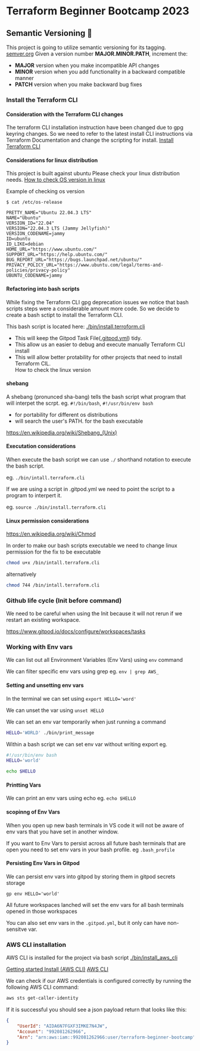 # Terraform Beginner Bootcamp 2023

## Semantic Versioning :mage:

This project is going to utilize semantic versioning for its tagging. 
[semver.org](https://semver.org/)
Given a version number **MAJOR.MINOR.PATH**, increment the: 

- **MAJOR** version when you make incompatible API changes
- **MINOR** version when you add functionality in a backward compatible manner
- **PATCH** version when you make backward bug fixes

### Install the Terraform CLI

#### Consideration with the Terraform CLI changes 
The terraform CLI installation instruction have been changed due to gpg keyring changes. So we need to refer to the latest install CLI instructions via Terraform Documentation and change the scripting for install. 
[Install Terraform CLI](https://developer.hashicorp.com/terraform/tutorials/aws-get-started/install-cli) 

#### Considerations for linux distribution 

This project is built against ubuntu 
Please check your linux distribution needs.
[How to check OS version in linux](
https://opensource.com/article/18/6/linux-version
) 

Example of checking os version 
``` 
$ cat /etc/os-release 

PRETTY_NAME="Ubuntu 22.04.3 LTS"
NAME="Ubuntu"
VERSION_ID="22.04"
VERSION="22.04.3 LTS (Jammy Jellyfish)"
VERSION_CODENAME=jammy
ID=ubuntu
ID_LIKE=debian
HOME_URL="https://www.ubuntu.com/"
SUPPORT_URL="https://help.ubuntu.com/"
BUG_REPORT_URL="https://bugs.launchpad.net/ubuntu/"
PRIVACY_POLICY_URL="https://www.ubuntu.com/legal/terms-and-policies/privacy-policy"
UBUNTU_CODENAME=jammy
```

#### Refactoring into bash scripts 

While fixing the Terraform CLI gpg deprecation issues we notice that bash scripts steps were a considerable amount more code. So we decide to create a bash sctipt to install the Terraform CLI. 

This bash script is located here: [./bin/install.terroform.cli](./bin/install.terroform.cli)  

- This will keep the Gitpod Task File([.gitpod.yml](.gitpod.yml)) tidy. 
- This allow us an easier to debug and execute manually Terraform CLI install
- This will allow better protability for other projects that need to install Terraform CIL.  
How to check the linux version 


#### shebang 
A shebang (pronunced sha-bang) tells the bash script what program that will interpet the scrpt. eg.  `#!/bin/bash`,
`#!/usr/bin/env bash`

- for portability for different os distributions 
- will search the user's PATH. for the bash executable

https://en.wikipedia.org/wiki/Shebang_(Unix)

#### Executation considerations  
When execute the bash script we can use `./` shorthand notation to execute the bash script.

eg. `./bin/intall.terraform.cli`

If we are using a script in .gitpod.yml we need to point the script to a program to interpert it. 

eg. `source ./bin/install.terraform.cli`

#### Linux  permission considerations

https://en.wikipedia.org/wiki/Chmod

In order to make our bash scripts executable we need to change linux permission for the fix to be executable 

```sh 
chmod u+x /bin/intall.terraform.cli
``` 

alternatively
```sh 
chmod 744 /bin/intall.terraform.cli
``` 

### Github life cycle (Init before command)

We need to be careful when using the Init because it will not rerun if we restart an existing workspace. 

https://www.gitpod.io/docs/configure/workspaces/tasks


### Working with Env vars

We can list out all Environment Variables (Env Vars) using `env` command

We can filter specific env vars using grep eg. `env | grep AWS_`

#### Setting and unsetting env vars

In the terminal we can set using `export HELLO='word'`

We can unset the var using `unset HELLO`

We can set an env var temporarily when just running a command 

```sh
HELLO='WORLD' ./bin/print_message
```

Within a bash script we can set env var without writing export eg.

```sh
#!/usr/bin/env bash 
HELLO='world' 

echo $HELLO

```

#### Printting Vars 

We can print an env vars using echo eg. `echo $HELLO` 

#### scopinng of Env Vars 

When you open up new bash terminals in VS code it will not be aware of env vars that you have set in another window. 

If you want to Env Vars to persist across all future bash terminals that are open you need to set env vars in your bash profile. eg `.bash_profile`

#### Persisting Env Vars in Gitpod

We can persist env vars into gitpod by storing them in gitpod secrets storage

```
gp env HELLO='world'
```

All future workspaces lanched will set the env vars for all bash terminals opened in those workspaces 

You can also set env vars in the `.gitpod.yml`, but it only can have non-sensitve var.  


### AWS CLI installation

AWS CLI is installed for the project via bash script [./bin/install_aws_cli](./bin/install_aws_cli)

[Getting started Install (AWS CLI)](https://docs.aws.amazon.com/cli/latest/userguide/getting-started-install.html) 
[AWS CLI ](https://docs.aws.amazon.com/cli/latest/userguide/cli-configure-envvars.html)

We can check if our AWS credentials is configured correctly by running the following AWS CLI command:
```sh
aws sts get-caller-identity
```

If it is successful you should see a json payload return that looks like this: 

```json
{
    "UserId": "AIDA6N7FGXF3IMKE7N4JW",
    "Account": "992081262966",
    "Arn": "arn:aws:iam::992081262966:user/terraform-beginner-bootcamp"
}
```